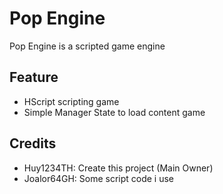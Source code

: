# Pop Engine
Pop Engine is a scripted game engine

## Feature
- HScript scripting game
- Simple Manager State to load content game

## Credits
* Huy1234TH: Create this project (Main Owner)
* Joalor64GH: Some script code i use